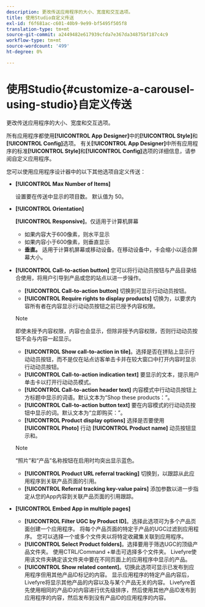 ```yaml
---
description: 更改传送应用程序的大小、宽度和交互选项。
title: 使用Studio自定义传送
exl-id: f6f681ac-c601-40b9-9e99-bf5495f505f8
translation-type: tm+mt
source-git-commit: a2449482e617939cfda7e367da34875bf187c4c9
workflow-type: tm+mt
source-wordcount: '499'
ht-degree: 0%

---
```


# 使用Studio{#customize-a-carousel-using-studio}自定义传送

更改传送应用程序的大小、宽度和交互选项。

所有应用程序都使用&#x200B;**[!UICONTROL App Designer]**&#x200B;中的&#x200B;**[!UICONTROL Style]**&#x200B;和&#x200B;**[!UICONTROL Config]**&#x200B;选项。 有关&#x200B;**[!UICONTROL App Designer]**&#x200B;中所有应用程序的标准&#x200B;**[!UICONTROL Style]**&#x200B;和&#x200B;**[!UICONTROL Config]**&#x200B;选项的详细信息，请参阅自定义应用程序。

您可以使用应用程序设计器中的以下其他选项自定义传送：

* **[!UICONTROL Max Number of Items]**

   设置要在传送中显示的项目数。 默认值为 50。

* **[!UICONTROL Orientation]**

   **[!UICONTROL Responsive]**。仅适用于计算机屏幕

   * 如果内容大于600像素，则水平显示
   * 如果内容小于600像素，则垂直显示
   * **垂直。** 适用于计算机屏幕或移动设备。在移动设备中，卡会缩小以适合屏幕大小。

* **[!UICONTROL Call-to-action button]** 您可以将行动动员按钮与产品目录结合使用，将用户引导到产品或您的站点以进一步操作。

   * **[!UICONTROL Call-to-action button]** 切换到可显示行动动员按钮。
   * **[!UICONTROL Require rights to display products]** 切换为，以要求内容所有者在内容显示行动动员按钮之前已授予内容权限。

   >[!NOTE]
   >
   >即使未授予内容权限，内容也会显示，但除非授予内容权限，否则行动动员按钮不会与内容一起显示。

   * **[!UICONTROL Show call-to-action in tile]**。选择是否在拼贴上显示行动动员按钮，而不是仅在站点访客单击卡并在较大窗口中打开内容时显示行动动员按钮。
   * **[!UICONTROL Call-to-action indication text]** 要显示的文本，提示用户单击卡以打开行动动员模式。
   * **[!UICONTROL Call-to-action header text]** 内容模式中行动动员按钮上方标题中显示的词语。默认文本为“Shop these products：”。
   * **[!UICONTROL Call-to-action button text]** 要在内容模式的行动动员按钮中显示的词。默认文本为“立即购买：”。
   * **[!UICONTROL Product display options]** 选择是否要使用 **[!UICONTROL Photo]** 行动 **[!UICONTROL Product name]** 动员按钮显示和。

   >[!NOTE]
   >
   >“照片”和“产品”名称按钮在启用时均突出显示蓝色。

   * **[!UICONTROL Product URL referral tracking]** 切换到，以跟踪从此应用程序到关联产品页面的引用。
   * **[!UICONTROL Referral tracking key-value pairs]** 添加参数以进一步指定从您的App内容到关联产品页面的引用跟踪。



* **[!UICONTROL Embed App in multiple pages]**

   * **[!UICONTROL Filter UGC by Product ID]**。选择此选项可为多个产品页面创建一个应用程序。 将每个产品页面的特定于产品的UGC过滤到应用程序。 您可以选择一个或多个文件夹以将特定收藏集关联到应用程序。
   * **[!UICONTROL Select Product folders]**。选择要用于筛选UGC的顶级产品文件夹。 使用CTRL/Command +单击可选择多个文件夹。 Livefyre使用该文件夹确定该文件夹中要在不同页面上的应用程序中显示的产品。
   * **[!UICONTROL Show related content]**。切换此选项可显示已发布到应用程序但用其他产品ID标记的内容。 显示应用程序的特定产品内容后，Livefyre将显示其他产品的内容以及与某个产品无关的内容。 Livefyre首先使用相同的产品ID对内容进行优先级排序，然后使用其他产品ID发布到应用程序的内容，然后发布到没有产品ID的应用程序的内容。
